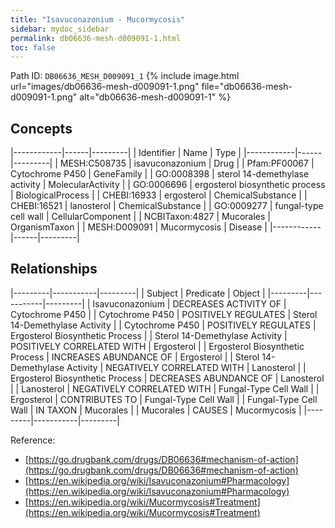 ```yaml
---
title: "Isavuconazonium - Mucormycosis"
sidebar: mydoc_sidebar
permalink: db06636-mesh-d009091-1.html
toc: false 
---
```



Path ID: `DB06636_MESH_D009091_1`
{% include image.html url="images/db06636-mesh-d009091-1.png" file="db06636-mesh-d009091-1.png" alt="db06636-mesh-d009091-1" %}

## Concepts

|------------|------|---------|
| Identifier | Name | Type    |
|------------|------|---------|
| MESH:C508735 | isavuconazonium | Drug |
| Pfam:PF00067 | Cytochrome P450 | GeneFamily |
| GO:0008398 | sterol 14-demethylase activity | MolecularActivity |
| GO:0006696 | ergosterol biosynthetic process | BiologicalProcess |
| CHEBI:16933 | ergosterol | ChemicalSubstance |
| CHEBI:16521 | lanosterol | ChemicalSubstance |
| GO:0009277 | fungal-type cell wall | CellularComponent |
| NCBITaxon:4827 | Mucorales | OrganismTaxon |
| MESH:D009091 | Mucormycosis | Disease |
|------------|------|---------|

## Relationships

|---------|-----------|---------|
| Subject | Predicate | Object  |
|---------|-----------|---------|
| Isavuconazonium | DECREASES ACTIVITY OF | Cytochrome P450 |
| Cytochrome P450 | POSITIVELY REGULATES | Sterol 14-Demethylase Activity |
| Cytochrome P450 | POSITIVELY REGULATES | Ergosterol Biosynthetic Process |
| Sterol 14-Demethylase Activity | POSITIVELY CORRELATED WITH | Ergosterol |
| Ergosterol Biosynthetic Process | INCREASES ABUNDANCE OF | Ergosterol |
| Sterol 14-Demethylase Activity | NEGATIVELY CORRELATED WITH | Lanosterol |
| Ergosterol Biosynthetic Process | DECREASES ABUNDANCE OF | Lanosterol |
| Lanosterol | NEGATIVELY CORRELATED WITH | Fungal-Type Cell Wall |
| Ergosterol | CONTRIBUTES TO | Fungal-Type Cell Wall |
| Fungal-Type Cell Wall | IN TAXON | Mucorales |
| Mucorales | CAUSES | Mucormycosis |
|---------|-----------|---------|

Reference: 
  - [https://go.drugbank.com/drugs/DB06636#mechanism-of-action](https://go.drugbank.com/drugs/DB06636#mechanism-of-action)
  - [https://en.wikipedia.org/wiki/Isavuconazonium#Pharmacology](https://en.wikipedia.org/wiki/Isavuconazonium#Pharmacology)
  - [https://en.wikipedia.org/wiki/Mucormycosis#Treatment](https://en.wikipedia.org/wiki/Mucormycosis#Treatment)
